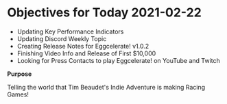# Objectives for Today 2021-02-22

- Updating Key Performance Indicators
- Updating Discord Weekly Topic
- Creating Release Notes for Eggcelerate! v1.0.2
- Finishing Video Info and Release of First $10,000
- Looking for Press Contacts to play Eggcelerate! on YouTube and Twitch

**Purpose**

Telling the world that Tim Beaudet's Indie Adventure is making Racing Games!
